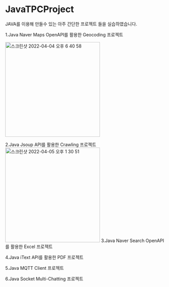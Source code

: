 # JavaTPCProject
JAVA를 이용해 만들수 있는 아주 간단한 프로젝트 들을 실습하였습니다. 

1.Java Naver Maps OpenAPI를 활용한 Geocoding 프로젝트

<img width="300" alt="스크린샷 2022-04-04 오후 6 40 58" src="https://user-images.githubusercontent.com/81157873/161518151-33d7cfa4-b7c3-4d64-be0f-7d9f86b0a73b.png">

2.Java Jsoup API를 활용한 Crawling 프로젝트
<img width="300" alt="스크린샷 2022-04-05 오후 1 30 51" src="https://user-images.githubusercontent.com/81157873/161679243-6f6a0875-d164-4e5e-a020-4c66ff760f44.png">
3.Java Naver Search OpenAPI를 활용한 Excel 프로젝트

4.Java iText API를 활용한 PDF 프로젝트

5.Java MQTT Client 프로젝트

6.Java Socket Multi-Chatting 프로젝트
